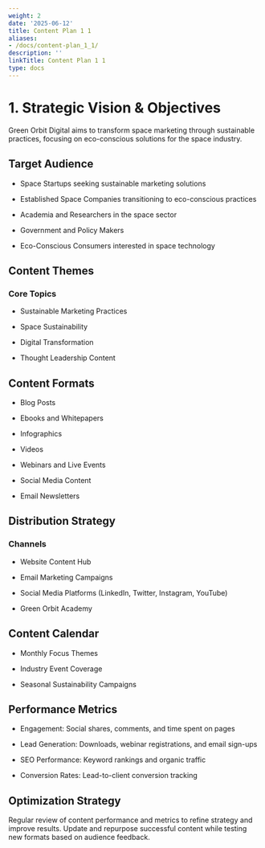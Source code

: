 ```yaml
---
weight: 2
date: '2025-06-12'
title: Content Plan 1 1
aliases:
- /docs/content-plan_1_1/
description: ''
linkTitle: Content Plan 1 1
type: docs
---
```


# 1. Strategic Vision & Objectives

Green Orbit Digital aims to transform space marketing through sustainable practices, focusing on eco-conscious solutions for the space industry.

## Target Audience

- Space Startups seeking sustainable marketing solutions

- Established Space Companies transitioning to eco-conscious practices

- Academia and Researchers in the space sector

- Government and Policy Makers

- Eco-Conscious Consumers interested in space technology

## Content Themes

### Core Topics

- Sustainable Marketing Practices

- Space Sustainability

- Digital Transformation

- Thought Leadership Content

## Content Formats

- Blog Posts

- Ebooks and Whitepapers

- Infographics

- Videos

- Webinars and Live Events

- Social Media Content

- Email Newsletters

## Distribution Strategy

### Channels

- Website Content Hub

- Email Marketing Campaigns

- Social Media Platforms (LinkedIn, Twitter, Instagram, YouTube)

- Green Orbit Academy

## Content Calendar

- Monthly Focus Themes

- Industry Event Coverage

- Seasonal Sustainability Campaigns

## Performance Metrics

- Engagement: Social shares, comments, and time spent on pages

- Lead Generation: Downloads, webinar registrations, and email sign-ups

- SEO Performance: Keyword rankings and organic traffic

- Conversion Rates: Lead-to-client conversion tracking

## Optimization Strategy

Regular review of content performance and metrics to refine strategy and improve results. Update and repurpose successful content while testing new formats based on audience feedback.